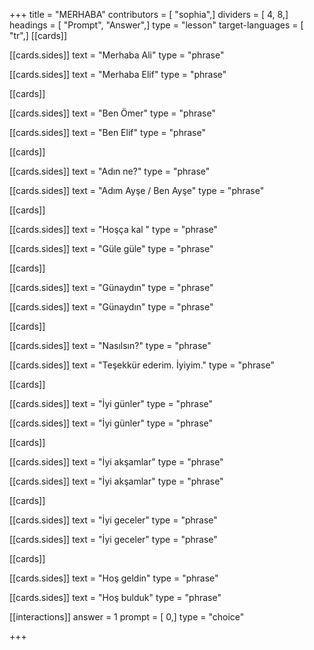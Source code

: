 +++
title = "MERHABA"
contributors = [ "sophia",]
dividers = [ 4, 8,]
headings = [ "Prompt", "Answer",]
type = "lesson"
target-languages = [ "tr",]
[[cards]]

[[cards.sides]]
text = "Merhaba Ali"
type = "phrase"

[[cards.sides]]
text = "Merhaba Elif"
type = "phrase"

[[cards]]

[[cards.sides]]
text = "Ben Ömer"
type = "phrase"

[[cards.sides]]
text = "Ben Elif"
type = "phrase"

[[cards]]

[[cards.sides]]
text = "Adın ne?"
type = "phrase"

[[cards.sides]]
text = "Adım Ayşe / Ben Ayşe"
type = "phrase"

[[cards]]

[[cards.sides]]
text = "Hoşça kal "
type = "phrase"

[[cards.sides]]
text = "Güle güle"
type = "phrase"

[[cards]]

[[cards.sides]]
text = "Günaydın"
type = "phrase"

[[cards.sides]]
text = "Günaydın"
type = "phrase"

[[cards]]

[[cards.sides]]
text = "Nasılsın?"
type = "phrase"

[[cards.sides]]
text = "Teşekkür ederim. İyiyim."
type = "phrase"

[[cards]]

[[cards.sides]]
text = "İyi günler"
type = "phrase"

[[cards.sides]]
text = "İyi günler"
type = "phrase"

[[cards]]

[[cards.sides]]
text = "İyi akşamlar"
type = "phrase"

[[cards.sides]]
text = "İyi akşamlar"
type = "phrase"

[[cards]]

[[cards.sides]]
text = "İyi geceler"
type = "phrase"

[[cards.sides]]
text = "İyi geceler"
type = "phrase"

[[cards]]

[[cards.sides]]
text = "Hoş geldin"
type = "phrase"

[[cards.sides]]
text = "Hoş bulduk"
type = "phrase"

[[interactions]]
answer = 1
prompt = [ 0,]
type = "choice"

+++
